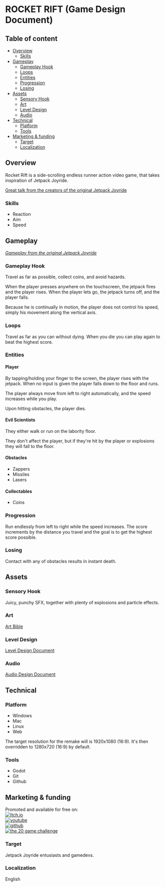 # ROCKET RIFT (Game Design Document)

## Table of content

- [Overview](#overview)
  - [Skills](#skills)
- [Gameplay](#gameplay)
  - [Gameplay Hook](#gameplay-hook)
  - [Loops](#loops)
  - [Entities](#entities)
  - [Progression](#progression)
  - [Losing](#losing)
- [Assets](#assets)
  - [Sensory Hook](#sensory-hook)
  - [Art](#art)
  - [Level Design](#level-design)
  - [Audio](#audio)
- [Technical](#technical)
  - [Platform](#platform)
  - [Tools](#tools)
- [Marketing & funding](#marketing--funding)
  - [Target](#target)
  - [Localization](#localization)

## Overview

Rocket Rift is a side-scrolling endless runner action video game, that takes inspiration of Jetpack Joyride.

[Great talk from the creators of the original Jetpack Joyride](https://www.gdcvault.com/play/1015527/Depth-in-Simplicity-The-Making)

### Skills

- Reaction
- Aim
- Speed

## Gameplay

[_Gameplay from the original Jetpack Joyride_](https://www.youtube.com/watch?v=OhU7tLtOIgE)

### Gameplay Hook

Travel as far as possible, collect coins, and avoid hazards.

When the player presses anywhere on the touchscreen, the jetpack fires and the player rises.
When the player lets go, the jetpack turns off, and the player falls.

Because he is continually in motion, the player does not control his speed, simply his movement along the vertical axis.

### Loops

Travel as far as you can without dying.
When you die you can play again to beat the highest score.

### Entities

#### Player

By tapping/holding your finger to the screen, the player rises with the jetpack.
When no input is given the player falls down to the floor and runs.

The player always move from left to right automatically, and the speed increases while you play.

Upon hitting obstacles, the player dies.

#### Evil Scientists

They either walk or run on the labority floor.

They don't affect the player, but if they're hit by the player or explosions they will fall to the floor.

#### Obstacles

- Zappers
- Missiles
- Lasers

#### Collectables

- Coins

### Progression

Run endlessly from left to right while the speed increases.
The score increments by the distance you travel and the goal is to get the highest score possible.

### Losing

Contact with any of obstacles results in instant death.

## Assets

### Sensory Hook

Juicy, punchy SFX, together with plenty of explosions and particle effects.

### Art

[Art Bible](../art-bible/art-bible.md)

### Level Design

[Level Design Document](../level-design-document/ldd.md)

### Audio

[Audio Design Document](../audio-design-document/add.md)

## Technical

### Platform

- Windows
- Mac
- Linux
- Web

The target resolution for the remake will is 1920x1080 (16:9).
It's then overridden to 1280x720 (16:9) by default.

### Tools

- Godot
- Git
- Github

## Marketing & funding

Promoted and available for free on:  
 [![Itch.io](https://img.shields.io/badge/Itch-%23FF0B34.svg?style=for-the-badge&logo=Itch.io&logoColor=white)](https://brallex.itch.io/)  
 [![youtube](https://img.shields.io/badge/youtube-FF0000?style=for-the-badge&logo=YouTube&logoColor=white)](https://youtube.com/@bbitofficial)  
 [![github](https://img.shields.io/badge/GitHub-000000?style=for-the-badge&logo=GitHub&logoColor=white)](https://github.com/Alexander-Jordan)  
 [![the 20 game challenge](https://img.shields.io/badge/The_20_Games_Challenge-205375?style=for-the-badge&logoColor=white)](https://20_games_challenge.gitlab.io/)  

### Target

Jetpack Joyride entusiasts and gamedevs.

### Localization

English

